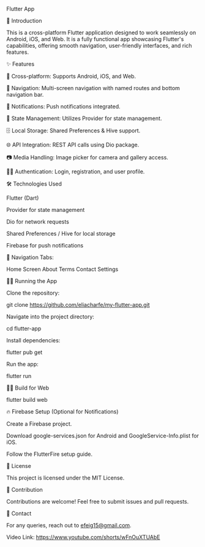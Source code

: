 Flutter App

📱 Introduction

This is a cross-platform Flutter application designed to work seamlessly on Android, iOS, and Web. It is a fully functional app showcasing Flutter's capabilities, offering smooth navigation, user-friendly interfaces, and rich features.

✨ Features

🔄 Cross-platform: Supports Android, iOS, and Web.

🧭 Navigation: Multi-screen navigation with named routes and bottom navigation bar.

🔔 Notifications: Push notifications integrated.

📄 State Management: Utilizes Provider for state management.

🗄️ Local Storage: Shared Preferences & Hive support.

🌐 API Integration: REST API calls using Dio package.

📷 Media Handling: Image picker for camera and gallery access.

🧑‍💻 Authentication: Login, registration, and user profile.

🛠️ Technologies Used

Flutter (Dart)

Provider for state management

Dio for network requests

Shared Preferences / Hive for local storage

Firebase for push notifications


🔄 Navigation Tabs:

Home Screen 
About
Terms
Contact
Settings

🏃‍♂️ Running the App

Clone the repository:

git clone https://github.com/eliacharfe/my-flutter-app.git

Navigate into the project directory:

cd flutter-app

Install dependencies:

flutter pub get

Run the app:

flutter run

🧑‍💻 Build for Web

flutter build web

🔥 Firebase Setup (Optional for Notifications)

Create a Firebase project.

Download google-services.json for Android and GoogleService-Info.plist for iOS.

Follow the FlutterFire setup guide.

📜 License

This project is licensed under the MIT License.

🙌 Contribution

Contributions are welcome! Feel free to submit issues and pull requests.

📧 Contact

For any queries, reach out to efeig15@gmail.com.

Video Link: https://www.youtube.com/shorts/wFnOuXTUAbE


